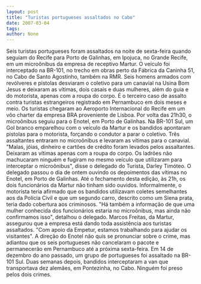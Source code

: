 ```yaml
---
layout: post
title: "Turistas portugueses assaltados no Cabo"
date: 2007-03-04
tags: 
author: None
---
```


Seis turistas portugueses foram assaltados na noite de sexta-feira quando seguiam do Recife para Porto de Galinhas, em Ipojuca, no Grande Recife, em um microônibus da empresa de receptivo Martur. O veículo foi interceptado na BR-101, no trecho em obras perto da Fábrica da Caninha 51, no Cabo de Santo Agostinho, também na RMR. 
Seis homens armados com revólveres e pistolas desviaram o coletivo para um canavial na Usina Bom Jesus e deixaram as vítimas, dois casais e duas mulheres, além do guia e do motorista, apenas com a roupa do corpo. É o terceiro caso de assalto contra turistas estrangeiros registrado em Pernambuco em dois meses e meio. 
Os turistas chegaram ao Aeroporto Internacional do Recife em um vôo charter da empresa BRA proveniente de Lisboa. Por volta das 21h30, o microônibus seguiu para o Enotel, em Porto de Galinhas. Na BR-101 Sul, um Gol branco emparelhou com o veículo da Martur e os bandidos apontaram pistolas para o motorista, forçando o condutor a parar o coletivo. Três assaltantes entraram no microônibus e levaram as vítimas para o canavial. 
\"Malas, jóias, dinheiro e cartões de crédito foram levados pelos assaltantes. Deixaram as vítimas apenas com a roupa do corpo. Os ladrões não machucaram ninguém e fugiram no mesmo veículo que utilizaram para interceptar o microônibus\", disse o delegado do Turista, Darley Timóteo. O delegado passou o dia de ontem ouvindo os depoimentos das vítimas no Enotel, em Porto de Galinhas. 
Até o fechamento desta edição, às 21h, os dois funcionários da Martur não tinham sido ouvidos. Informalmente, o motorista teria afirmado que os bandidos utilizavam coletes semelhantes aos da Polícia Civil e que um segundo carro, descrito como um Siena prata, teria dado cobertura aos criminosos. \"Há também a informação de que uma mulher conhecida dos funcionários estaria no microônibus, mas ainda não confirmamos isso\", detalhou o delegado. 
Marcos Freitas, da Martur, assegurou que a empresa está dando toda assistência aos turistas assaltados. \"Com apoio da Empetur, estamos trabalhando para ajudar os visitantes\". A direção do Enotel não quis se pronunciar sobre o crime, mas adiantou que os seis portugueses não cancelaram o pacote e permanecerão em Pernambuco até a próxima sexta-feira. 
Em 14 de dezembro do ano passado, um grupo de portugueses foi assaltado na BR-101 Sul. Duas semanas depois, bandidos interceptaram a van que transportava dez alemães, em Pontezinha, no Cabo. Ninguém foi preso pelos dois crimes.  